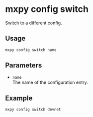 # mxpy config switch

Switch to a different config.

## Usage

```bash
mxpy config switch name
```

## Parameters

- `name`  
  The name of the configuration entry.

## Example

```bash
mxpy config switch devnet
